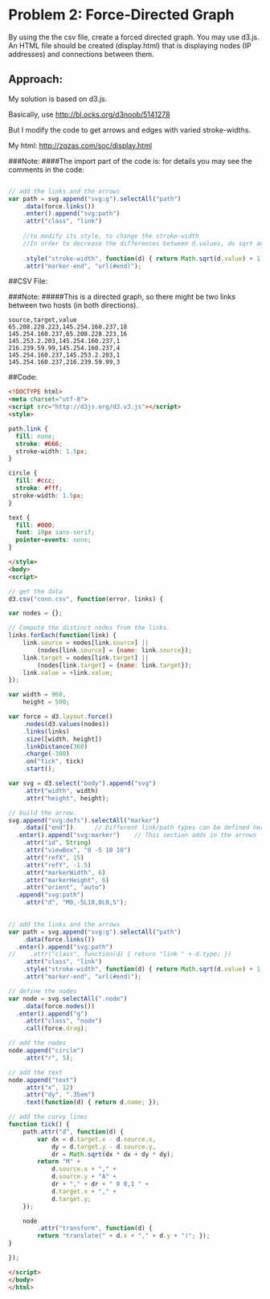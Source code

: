 Problem 2: Force-Directed Graph
===================


By using the the csv file, create a forced directed graph. You may use d3.js. An HTML file should be created (display.html) that is displaying nodes (IP addresses) and connections between them.


Approach:
----
My solution is based on d3.js.

Basically, use http://bl.ocks.org/d3noob/5141278

But I modify the code to get arrows and edges with varied stroke-widths.

My html: http://zqzas.com/soc/display.html





###Note: 
####The import part of the code is:
for details you may see the comments in the code:

```javascript

// add the links and the arrows
var path = svg.append("svg:g").selectAll("path")
    .data(force.links())
    .enter().append("svg:path")
    .attr("class", "link")
    
	//to modify its style, to change the stroke-width
	//In order to decrease the differences between d.values, do sqrt and plus one:
	
	.style("stroke-width", function(d) { return Math.sqrt(d.value) + 1; })
    .attr("marker-end", "url(#end)");

```

##CSV File:

###Note: 
#####This is a directed graph, so there might be two links between two hosts (in both directions).
```csv
source,target,value
65.208.228.223,145.254.160.237,18
145.254.160.237,65.208.228.223,16
145.253.2.203,145.254.160.237,1
216.239.59.99,145.254.160.237,4
145.254.160.237,145.253.2.203,1
145.254.160.237,216.239.59.99,3
```

##Code:
```html
<!DOCTYPE html>
<meta charset="utf-8">
<script src="http://d3js.org/d3.v3.js"></script>
<style>

path.link {
  fill: none;
  stroke: #666;
  stroke-width: 1.5px;
}

circle {
  fill: #ccc;
  stroke: #fff;
 stroke-width: 1.5px;
}

text {
  fill: #000;
  font: 10px sans-serif;
  pointer-events: none;
}

</style>
<body>
<script>

// get the data
d3.csv("conn.csv", function(error, links) {

var nodes = {};

// Compute the distinct nodes from the links.
links.forEach(function(link) {
    link.source = nodes[link.source] || 
        (nodes[link.source] = {name: link.source});
    link.target = nodes[link.target] || 
        (nodes[link.target] = {name: link.target});
    link.value = +link.value;
});

var width = 960,
    height = 500;

var force = d3.layout.force()
    .nodes(d3.values(nodes))
    .links(links)
    .size([width, height])
    .linkDistance(360)
    .charge(-300)
    .on("tick", tick)
    .start();

var svg = d3.select("body").append("svg")
    .attr("width", width)
    .attr("height", height);

// build the arrow.
svg.append("svg:defs").selectAll("marker")
    .data(["end"])      // Different link/path types can be defined here
  .enter().append("svg:marker")    // This section adds in the arrows
    .attr("id", String)
    .attr("viewBox", "0 -5 10 10")
    .attr("refX", 15)
    .attr("refY", -1.5)
    .attr("markerWidth", 6)
    .attr("markerHeight", 6)
    .attr("orient", "auto")
  .append("svg:path")
    .attr("d", "M0,-5L10,0L0,5");
	

// add the links and the arrows
var path = svg.append("svg:g").selectAll("path")
    .data(force.links())
  .enter().append("svg:path")
//    .attr("class", function(d) { return "link " + d.type; })
    .attr("class", "link")
	.style("stroke-width", function(d) { return Math.sqrt(d.value) + 1; })
    .attr("marker-end", "url(#end)");

// define the nodes
var node = svg.selectAll(".node")
    .data(force.nodes())
  .enter().append("g")
    .attr("class", "node")
    .call(force.drag);

// add the nodes
node.append("circle")
    .attr("r", 5);

// add the text 
node.append("text")
    .attr("x", 12)
    .attr("dy", ".35em")
    .text(function(d) { return d.name; });

// add the curvy lines
function tick() {
    path.attr("d", function(d) {
        var dx = d.target.x - d.source.x,
            dy = d.target.y - d.source.y,
            dr = Math.sqrt(dx * dx + dy * dy);
        return "M" + 
            d.source.x + "," + 
            d.source.y + "A" + 
            dr + "," + dr + " 0 0,1 " + 
            d.target.x + "," + 
            d.target.y;
    });

    node
        .attr("transform", function(d) { 
  	    return "translate(" + d.x + "," + d.y + ")"; });
}

});

</script>
</body>
</html>
```


                       
```
